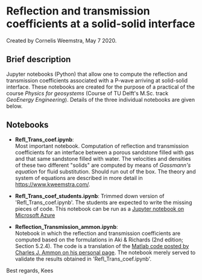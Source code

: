 # Reflection and transmission coefficients at a solid-solid interface
Created by Cornelis Weemstra, May 7 2020. 

## Brief description

Jupyter notebooks (Python) that allow one to compute the reflection and transmission coefficients associated with a P-wave arriving at solid-solid interface. These notebooks are created for the purpose of a practical of the course _Physics for geosystems_ (Course of TU Delft's M.Sc. track _GeoEnergy Engineering_). Details of the three individual notebooks are given below. 

## Notebooks

* **Refl_Trans_coef.ipynb**:   
Most important notebook. Computation of reflection and transmission coefficients for an interface between a porous sandstone filled with gas and that same sandstone filled with water. The velocities and densities of these two different "solids" are computed by means of _Gassmann's equation_ for fluid substitution. Should run out of the box. The theory and system of equations are described in more detail in https://www.kweemstra.com/.

* **Refl_Trans_coef_students.ipynb**:
Trimmed down version of 'Refl_Trans_coef.ipynb'. The students are expected to write the missing pieces of code. This notebook can be run as a [Jupyter notebook on Microsoft Azure](https://notebooks.azure.com/kweemstra/projects "Notebook on Azure")

* **Reflection_Transmission_ammon.ipynb**:   
Notebook in which the reflection and transmission coefficients are computed based on the formulations in Aki & Richards (2nd edition; Section 5.2.4). The code is a translation of the [Matlab code posted by Charles J. Ammon on his personal page](https://sites.psu.edu/charlesammon/2017/01/19/seismic-reflectiontransmission-coefficients-with-matlab/ "Link to Charles J. Ammons's post"). The notebook merely served to validate the results obtained in 'Refl_Trans_coef.ipynb'.   
 
Best regards,
Kees
